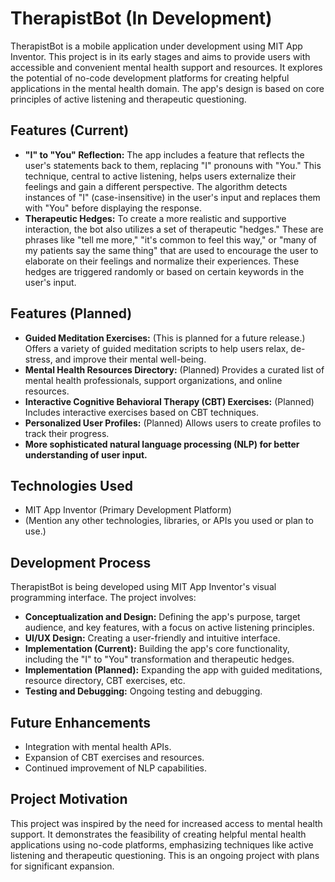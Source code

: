 # TherapistBot (In Development)

TherapistBot is a mobile application under development using MIT App Inventor.  This project is in its early stages and aims to provide users with accessible and convenient mental health support and resources. It explores the potential of no-code development platforms for creating helpful applications in the mental health domain. The app's design is based on core principles of active listening and therapeutic questioning.

## Features (Current)

* **"I" to "You" Reflection:** The app includes a feature that reflects the user's statements back to them, replacing "I" pronouns with "You." This technique, central to active listening, helps users externalize their feelings and gain a different perspective. The algorithm detects instances of "I" (case-insensitive) in the user's input and replaces them with "You" before displaying the response.
* **Therapeutic Hedges:** To create a more realistic and supportive interaction, the bot also utilizes a set of therapeutic "hedges." These are phrases like "tell me more," "it's common to feel this way," or "many of my patients say the same thing" that are used to encourage the user to elaborate on their feelings and normalize their experiences. These hedges are triggered randomly or based on certain keywords in the user's input.

## Features (Planned)

* **Guided Meditation Exercises:**  (This is planned for a future release.) Offers a variety of guided meditation scripts to help users relax, de-stress, and improve their mental well-being.
* **Mental Health Resources Directory:** (Planned) Provides a curated list of mental health professionals, support organizations, and online resources.
* **Interactive Cognitive Behavioral Therapy (CBT) Exercises:** (Planned) Includes interactive exercises based on CBT techniques.
* **Personalized User Profiles:** (Planned) Allows users to create profiles to track their progress.
* **More sophisticated natural language processing (NLP) for better understanding of user input.**

## Technologies Used

* MIT App Inventor (Primary Development Platform)
* (Mention any other technologies, libraries, or APIs you used or plan to use.)

## Development Process

TherapistBot is being developed using MIT App Inventor's visual programming interface. The project involves:

* **Conceptualization and Design:** Defining the app's purpose, target audience, and key features, with a focus on active listening principles.
* **UI/UX Design:** Creating a user-friendly and intuitive interface.
* **Implementation (Current):** Building the app's core functionality, including the "I" to "You" transformation and therapeutic hedges.
* **Implementation (Planned):** Expanding the app with guided meditations, resource directory, CBT exercises, etc.
* **Testing and Debugging:** Ongoing testing and debugging.

## Future Enhancements

* Integration with mental health APIs.
* Expansion of CBT exercises and resources.
* Continued improvement of NLP capabilities.

## Project Motivation

This project was inspired by the need for increased access to mental health support.  It demonstrates the feasibility of creating helpful mental health applications using no-code platforms, emphasizing techniques like active listening and therapeutic questioning.  This is an ongoing project with plans for significant expansion.


